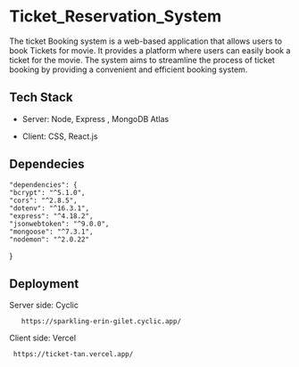 # Ticket_Reservation_System

The ticket Booking system is a web-based application that allows users to book Tickets for movie. It provides a platform where users can easily book a ticket for the movie. The system aims to streamline the process of ticket booking by providing a convenient and efficient booking system.

## Tech Stack

* Server: Node, Express , MongoDB Atlas

* Client:  CSS, React.js
## Dependecies
 
    "dependencies": {
    "bcrypt": "^5.1.0",
    "cors": "^2.8.5",
    "dotenv": "^16.3.1",
    "express": "^4.18.2",
    "jsonwebtoken": "^9.0.0",
    "mongoose": "^7.3.1",
    "nodemon": "^2.0.22"
  }



## Deployment
Server side: Cyclic

       https://sparkling-erin-gilet.cyclic.app/
Client side: Vercel
 
     https://ticket-tan.vercel.app/



